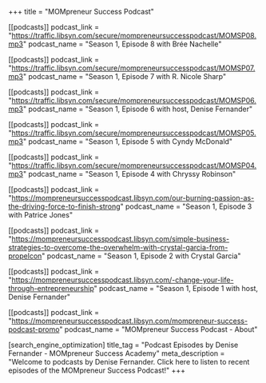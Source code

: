 +++
title = "MOMpreneur Success Podcast"

[[podcasts]]
podcast_link = "https://traffic.libsyn.com/secure/mompreneursuccesspodcast/MOMSP08.mp3"
podcast_name = "Season 1, Episode 8 with Brée Nachelle"

[[podcasts]]
podcast_link = "https://traffic.libsyn.com/secure/mompreneursuccesspodcast/MOMSP07.mp3"
podcast_name = "Season 1, Episode 7 with R. Nicole Sharp"

[[podcasts]]
podcast_link = "https://traffic.libsyn.com/secure/mompreneursuccesspodcast/MOMSP06.mp3"
podcast_name = "Season 1, Episode 6 with host, Denise Fernander"

[[podcasts]]
podcast_link = "https://traffic.libsyn.com/secure/mompreneursuccesspodcast/MOMSP05.mp3"
podcast_name = "Season 1, Episode 5 with Cyndy McDonald"

[[podcasts]]
podcast_link = "https://traffic.libsyn.com/secure/mompreneursuccesspodcast/MOMSP04.mp3"
podcast_name = "Season 1, Episode 4 with Chryssy Robinson"

[[podcasts]]
podcast_link = "https://mompreneursuccesspodcast.libsyn.com/our-burning-passion-as-the-driving-force-to-finish-strong"
podcast_name = "Season 1, Episode 3 with Patrice Jones"

[[podcasts]]
podcast_link = "https://mompreneursuccesspodcast.libsyn.com/simple-business-strategies-to-overcome-the-overwhelm-with-crystal-garcia-from-propelcon"
podcast_name = "Season 1, Episode 2 with Crystal Garcia"

[[podcasts]]
podcast_link = "https://mompreneursuccesspodcast.libsyn.com/-change-your-life-through-entrepreneurship"
podcast_name = "Season 1, Episode 1 with host, Denise Fernander"

[[podcasts]]
podcast_link = "https://mompreneursuccesspodcast.libsyn.com/mompreneur-success-podcast-promo"
podcast_name = "MOMpreneur Success Podcast - About"

[search_engine_optimization]
title_tag = "Podcast Episodes by Denise Fernander - MOMpreneur Success Academy"
meta_description = "Welcome to podcasts by Denise Fernander. Click here to listen to recent episodes of the MOMpreneur Success Podcast!"
+++

